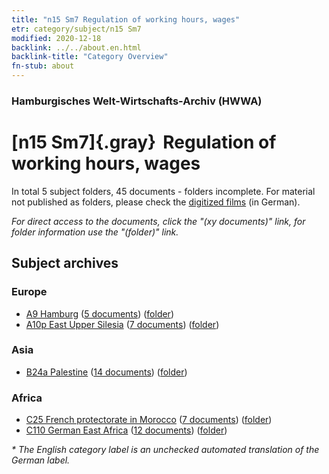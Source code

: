 ```yaml
---
title: "n15 Sm7 Regulation of working hours, wages"
etr: category/subject/n15 Sm7
modified: 2020-12-18
backlink: ../../about.en.html
backlink-title: "Category Overview"
fn-stub: about
---
```


### Hamburgisches Welt-Wirtschafts-Archiv (HWWA)
# [n15 Sm7]{.gray}&#8201; Regulation of working hours, wages&#160; 





In total 5 subject folders, 45 documents - folders incomplete.
For material not published as folders, please check the [digitized films](/film/h1_sh) (in German).

_For direct access to the documents, click the "(xy documents)" link, for folder information use the "(folder)" link._

## Subject archives



### Europe

- [A9 Hamburg](../../../geo/about.en.html#A9) (<a href="https://dfg-viewer.de/show/?tx_dlf[id]=https://pm20.zbw.eu/mets/sh/1409xx/140905/1618xx/161846/public.mets.en.xml" target="_blank">5 documents</a>) ([folder](http://purl.org/pressemappe20/folder/sh/140905,161846))
- [A10p East Upper Silesia](../../../geo/about.en.html#A10p) (<a href="https://dfg-viewer.de/show/?tx_dlf[id]=https://pm20.zbw.eu/mets/sh/1409xx/140951/1618xx/161846/public.mets.en.xml" target="_blank">7 documents</a>) ([folder](http://purl.org/pressemappe20/folder/sh/140951,161846))

### Asia

- [B24a Palestine](../../../geo/about.en.html#B24a) (<a href="https://dfg-viewer.de/show/?tx_dlf[id]=https://pm20.zbw.eu/mets/sh/1411xx/141115/1618xx/161846/public.mets.en.xml" target="_blank">14 documents</a>) ([folder](http://purl.org/pressemappe20/folder/sh/141115,161846))

### Africa

- [C25 French protectorate in Morocco](../../../geo/about.en.html#C25) (<a href="https://dfg-viewer.de/show/?tx_dlf[id]=https://pm20.zbw.eu/mets/sh/1413xx/141358/1618xx/161846/public.mets.en.xml" target="_blank">7 documents</a>) ([folder](http://purl.org/pressemappe20/folder/sh/141358,161846))
- [C110 German East Africa](../../../geo/about.en.html#C110) (<a href="https://dfg-viewer.de/show/?tx_dlf[id]=https://pm20.zbw.eu/mets/sh/1414xx/141471/1618xx/161846/public.mets.en.xml" target="_blank">12 documents</a>) ([folder](http://purl.org/pressemappe20/folder/sh/141471,161846))


_* The English category label is an unchecked automated translation of the German label._

